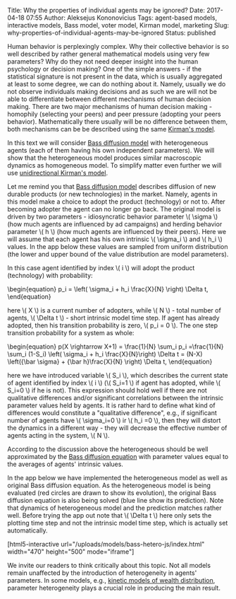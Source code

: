 Title: Why the properties of individual agents may be ignored?
Date: 2017-04-18 07:55
Author: Aleksejus Kononovicius
Tags: agent-based models, interactive models, Bass model, voter model, Kirman model, marketing
Slug: why-properties-of-individual-agents-may-be-ignored
Status: published

Human behavior is perplexingly
complex. Why their collective behavior is so well described by rather
general mathematical models using very few parameters? Why do they not
need deeper insight into the human psychology or decision making? One of
the simple answers - if the statistical signature is not present in the
data, which is usually aggregated at least to some degree, we can do
nothing about it. Namely, usually we do not observe individuals making
decisions and as such we are will not be able to differentiate between
different mechanisms of human decision making. There are two major
mechanisms of human decision making - homophily (selecting your peers)
and peer pressure (adopting your peers behavior). Mathematically there
usually will be no difference between them, both mechanisms can be be
described using the same [Kirman's
model](/tag/kirman-model/).

In this text we will consider [Bass diffusion
model](/tag/bass-model/) with heterogeneous
agents (each of them having his own independent parameters). We will
show that the heterogeneous model produces similar macroscopic dynamics
as homogeneous model. To simplify matter even further we will use
[unidirectional Kirman's
model]({filename}/articles/2011/unidirectional-kirman-model.md).<!--more-->

Let me remind you that [Bass diffusion
model](/tag/bass-model/) describes diffusion
of new durable products (or new technologies) in the market. Namely,
agents in this model make a choice to adopt the product (technology) or
not to. After becoming adopter the agent can no longer go back. The
original model is driven by two parameters - idiosyncratic behavior
parameter \\\(  \sigma \\\) (how much agents are influenced by ad
campaigns) and herding behavior parameter \\\(  h \\\) (how much agents
are influenced by their peers). Here we will assume that each agent has
his own intrinsic \\\(  \sigma\_i \\\) and \\\(  h\_i \\\) values. In the
app below these values are sampled from uniform distribution (the lower
and upper bound of the value distribution are model parameters).

In this case agent identified by index \\\(  i \\\) will adopt the
product (technology) with probability:

\begin{equation}
 p\_i = \left( \sigma\_i + h\_i \frac{X}{N} \right) \Delta t, 
\end{equation}

here \\\(  X \\\) is a current number of adopters, while \\\(  N \\\) -
total number of agents, \\\(  \Delta t \\\) - short intrinsic model time
step. If agent has already adopted, then his transition probability is
zero, \\\(  p\_i = 0 \\\). The one step transition probability for a
system as whole:

\begin{equation}
 p(X \rightarrow X+1) = \frac{1}{N} \sum\_i p\_i =\frac{1}{N} \sum\_i (1-S\_i) \left( \sigma\_i + h\_i \frac{X}{N}\right) \Delta t = (N-X) \left({\bar \sigma} + {\bar h}\frac{X}{N} \right) \Delta t, 
\end{equation}

here we have introduced variable \\\(  S\_i \\\), which describes the
current state of agent identified by index \\\(  i \\\) (\\\(  S\_i=1 \\\)
if agent has adopted, while \\\(  S\_i=0 \\\) if he is not). This
expression should hold well if there are not qualitative differences
and/or significant correlations between the intrinsic parameter values
held by agents. It is rather hard to define what kind of differences
would constitute a "qualitative difference", e.g., if significant number
of agents have \\\(  \sigma\_i=0 \\\) ir \\\(  h\_i =0 \\\), then they
will distort the dynamics in a different way - they will decrease the
effective number of agents acting in the system, \\\(  N \\\).

According to the discussion above the heterogeneous should be well
approximated by the [Bass diffusion
equation]({filename}/articles/2011/unidirectional-kirman-model.md) with
parameter values equal to the averages of agents' intrinsic values.

In the app below we have implemented the heterogeneous model as well as
original Bass diffusion equation. As the heterogeneous model is being
evaluated (red circles are drawn to show its evolution), the original
Bass diffusion equation is also being solved (blue line show its
prediction). Note that dynamics of heterogeneous model and the
prediction matches rather well. Before trying the app out note that
\\\(  \Delta t \\\) here only sets the plotting time step and not the
intrinsic model time step, which is actually set automatically.

[html5-interactive
url="/uploads/models/bass-hetero-js/index.html"
width="470" height="500" mode="iframe"]

We invite our readers to think critically about this topic. Not all
models remain unaffected by the introduction of heterogeneity in agents'
parameters. In some models, e.g., [kinetic models of wealth
distribution]({filename}/articles/2013/modeling-wealth-distribution-using-kinetic-exchange-models.md),
parameter heterogeneity plays a crucial role in producing the main
result.
